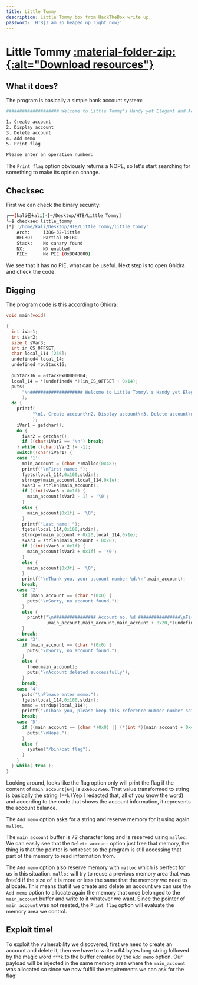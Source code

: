 ```yaml
---
title: Little Tommy
description: Little Tommy box from HackTheBox write up.
password: 'HTB{I_am_so_heaped_up_right_now}'
---
```


# Little Tommy <a href='/assets/resources/HackTheBox/LittleTommy-resources.zip' title="Download resources"> :material-folder-zip:{:alt="Download resources"} </a>

## What it does?

 The program is basically a simple bank account system:

```bash
#################### Welcome to Little Tommy's Handy yet Elegant and Advanced Program ####################

1. Create account
2. Display account
3. Delete account
4. Add memo
5. Print flag

Please enter an operation number:
```

The `Print flag` option obviously returns a NOPE, so let's start searching for something to make its opinion change.

## Checksec

First we can check the binary security:

```bash
┌──(kali㉿kali)-[~/Desktop/HTB/Little Tommy]
└─$ checksec little_tommy
[*] '/home/kali/Desktop/HTB/Little Tommy/little_tommy'
    Arch:     i386-32-little
    RELRO:    Partial RELRO
    Stack:    No canary found
    NX:       NX enabled
    PIE:      No PIE (0x8048000)
```

We see that it has no PIE, what can be useful. Next step is to open Ghidra and check the code.

## Digging

The program code is this according to Ghidra:

```c
void main(void)

{
  int iVar1;
  int iVar2;
  size_t sVar3;
  int in_GS_OFFSET;
  char local_114 [256];
  undefined4 local_14;
  undefined *puStack16;
  
  puStack16 = &stack0x00000004;
  local_14 = *(undefined4 *)(in_GS_OFFSET + 0x14);
  puts(
      "\n#################### Welcome to Little Tommy\'s Handy yet Elegant and Advanced Program ####################"
      );
  do {
    printf(
          "\n1. Create account\n2. Display account\n3. Delete account\n4. Add memo\n5. Print flag\n\nPlease enter an operation number: "
          );
    iVar1 = getchar();
    do {
      iVar2 = getchar();
      if ((char)iVar2 == '\n') break;
    } while ((char)iVar2 != -1);
    switch((char)iVar1) {
    case '1':
      main_account = (char *)malloc(0x48);
      printf("\nFirst name: ");
      fgets(local_114,0x100,stdin);
      strncpy(main_account,local_114,0x1e);
      sVar3 = strlen(main_account);
      if ((int)sVar3 < 0x1f) {
        main_account[sVar3 - 1] = '\0';
      }
      else {
        main_account[0x1f] = '\0';
      }
      printf("Last name: ");
      fgets(local_114,0x100,stdin);
      strncpy(main_account + 0x20,local_114,0x1e);
      sVar3 = strlen(main_account + 0x20);
      if ((int)sVar3 < 0x1f) {
        main_account[sVar3 + 0x1f] = '\0';
      }
      else {
        main_account[0x3f] = '\0';
      }
      printf("\nThank you, your account number %d.\n",main_account);
      break;
    case '2':
      if (main_account == (char *)0x0) {
        puts("\nSorry, no account found.");
      }
      else {
        printf("\n################ Account no. %d ################\nFirst name: %s\nLast name: %s\nAccount balance: %d\n\n"
               ,main_account,main_account,main_account + 0x20,*(undefined4 *)(main_account + 0x40));
      }
      break;
    case '3':
      if (main_account == (char *)0x0) {
        puts("\nSorry, no account found.");
      }
      else {
        free(main_account);
        puts("\nAccount deleted successfully");
      }
      break;
    case '4':
      puts("\nPlease enter memo:");
      fgets(local_114,0x100,stdin);
      memo = strdup(local_114);
      printf("\nThank you, please keep this reference number number safe: %d.\n",memo);
      break;
    case '5':
      if ((main_account == (char *)0x0) || (*(int *)(main_account + 0x40) != 0x6b637566)) {
        puts("\nNope.");
      }
      else {
        system("/bin/cat flag");
      }
    }
  } while( true );
}
```

Looking around, looks like the flag option only will print the flag if the content of `main_account[64]` is `0x6b637566`.  That value transformed to string is basically the string `f**k` (Yep I redacted that, all of you know the word) and according to the code that shows the account information, it represents the account balance.

The `Add memo` option asks for a string and reserve memory for it using again `malloc`.

The `main_account` buffer is 72 character long and is reserved using `malloc`. We can easily see that the `Delete account` option just free that memory, the thing is that the pointer is not reset so the program is still accessing that part of the memory to read information from.

The `Add memo` option also reserve memory with `malloc` which is perfect for us in this situation. `malloc` will try to reuse a previous memory area that was free'd if the size of it is more or less the same that the memory we need to allocate. This means that if we create and delete an account we can use the `Add memo` option to allocate again the memory that once belonged to the `main_account` buffer and write to it whatever we want. Since the pointer of `main_account` was not reseted, the `Print flag` option will evaluate the memory area we control.

## Exploit time!

To exploit the vulnerability we discovered, first we need to create an account and delete it, then we have to write a 64 bytes long string followed by the magic word `f**k` to the buffer created by the `Add memo` option. Our payload will be injected in the same memory area where the `main_account` was allocated so since we now fulfill the requirements we can ask for the flag!
